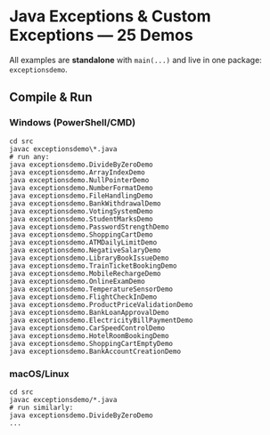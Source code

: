 
# Java Exceptions & Custom Exceptions — 25 Demos

All examples are **standalone** with `main(...)` and live in one package: `exceptionsdemo`.

## Compile & Run

### Windows (PowerShell/CMD)
```
cd src
javac exceptionsdemo\*.java
# run any:
java exceptionsdemo.DivideByZeroDemo
java exceptionsdemo.ArrayIndexDemo
java exceptionsdemo.NullPointerDemo
java exceptionsdemo.NumberFormatDemo
java exceptionsdemo.FileHandlingDemo
java exceptionsdemo.BankWithdrawalDemo
java exceptionsdemo.VotingSystemDemo
java exceptionsdemo.StudentMarksDemo
java exceptionsdemo.PasswordStrengthDemo
java exceptionsdemo.ShoppingCartDemo
java exceptionsdemo.ATMDailyLimitDemo
java exceptionsdemo.NegativeSalaryDemo
java exceptionsdemo.LibraryBookIssueDemo
java exceptionsdemo.TrainTicketBookingDemo
java exceptionsdemo.MobileRechargeDemo
java exceptionsdemo.OnlineExamDemo
java exceptionsdemo.TemperatureSensorDemo
java exceptionsdemo.FlightCheckInDemo
java exceptionsdemo.ProductPriceValidationDemo
java exceptionsdemo.BankLoanApprovalDemo
java exceptionsdemo.ElectricityBillPaymentDemo
java exceptionsdemo.CarSpeedControlDemo
java exceptionsdemo.HotelRoomBookingDemo
java exceptionsdemo.ShoppingCartEmptyDemo
java exceptionsdemo.BankAccountCreationDemo
```

### macOS/Linux
```
cd src
javac exceptionsdemo/*.java
# run similarly:
java exceptionsdemo.DivideByZeroDemo
...
```
